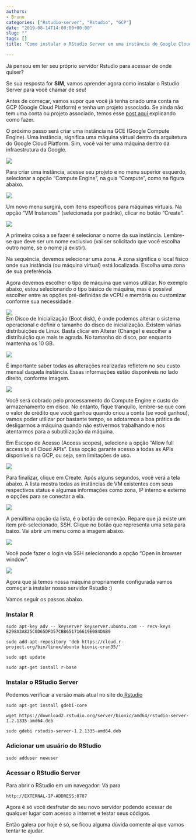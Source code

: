 ```yaml
---
authors:
- Bruno 
categories: ["Rstudio-server", "Rstudio", "GCP"]
date: "2019-08-14T14:00:00+00:00"
slug: ""
tags: []
title: "Como instalar o RStudio Server em uma instância do Google Cloud Platform (GCP)?"

---
```

Já pensou em ter seu próprio servidor Rstudio para acessar de onde quiser?

Se sua resposta for **SIM**, vamos aprender agora como instalar o Rstudio Server para você chamar de seu!

Antes de começar, vamos supor que você já tenha criado uma conta na GCP (Google Cloud Platform) e tenha um projeto associado. Se ainda não tem uma conta ou projeto associado, temos esse [post aqui ](https://www.dadosaleatorios.com.br/post/como-criar-uma-conta-na-gcp/)explicando como fazer.

O próximo passo será criar uma instância na GCE (Google Compute Engine). Uma instância, significa uma máquina virtual dentro da arquitetura do Google Cloud Platform. Sim, você vai ter uma máquina dentro da infraestrutura da Google.

![](./comemorar_hi5.gif)

Para criar uma instância, acesse seu projeto e no menu superior esquerdo, selecionar a opção “Compute Engine”, na guia “Compute”, como na figura abaixo.

![](./compute_engine.jpeg)

Um novo menu surgirá, com itens específicos para máquinas virtuais. Na opção “VM Instances” (selecionada por padrão), clicar no botão “Create”.

![](./create_engine.jpeg)

A primeira coisa a se fazer é selecionar o nome da sua instância. Lembre-se que deve ser um nome exclusivo (vai ser solicitado que você escolha outro nome, se o nome já existir).

Na sequência, devemos selecionar uma zona. A zona significa o local físico onde sua instância (ou máquina virtual) está localizada. Escolha uma zona de sua preferência.

Agora devemos escolher o tipo de máquina que vamos utilizar. No exemplo abaixo, estou selecionando o tipo básico de máquina, mas é possível escolher entre as opções pré-definidas de vCPU e memória ou customizar conforme sua necessidade.

![](./Screenshot_boot_disk.png)  
Em Disco de Inicialização (Boot disk), é onde podemos alterar o sistema operacional e definir o tamanho do disco de inicialização. Existem várias distribuições de Linux. Basta clicar em Alterar (Change) e escolher a distribuição que mais te agrada. No tamanho do disco, por enquanto mantenha os 10 GB.

![](./choose_ubuntu.jpeg)

É importante saber todas as alterações realizadas refletem no seu custo mensal daquela instância. Essas informações estão disponíveis no lado direito, conforme imagem.

![](./Screenshot_custo_mensal.png)

Você será cobrado pelo processamento do Compute Engine e custo de armazenamento em disco. No entanto, fique tranquilo, lembre-se que com o valor de crédito que você ganhou quando criou a conta (se você ganhou), vamos poder utilizar por bastante tempo, se adotarmos a boa prática de desligarmos a máquina quando não estivermos trabalhando e nos atentarmos para a subutilização da máquina.

Em Escopo de Acesso (Access scopes), selecione a opção “Allow full access to all Cloud APIs”. Essa opção garante acesso a todas as APIs disponíveis na GCP, ou seja, sem limitações de uso.

![](./Screenshot_allow_api.png)

Para finalizar, clique em Create. Após alguns segundos, você verá a tela abaixo. A lista mostra todas as instâncias de VM existentes com seus respectivos status e algumas informações como zona, IP interno e externo e opções para se conectar a ela.

![](./allow_API.jpeg)

A penúltima opção da lista, é o botão de conexão. Repare que já existe um item pré-selecionado, SSH. Clique no botão que representa uma seta para baixo. Vai abrir um menu como a imagem abaixo.

![](./ssh_enter.jpeg)

Você pode fazer o login via SSH selecionando a opção “Open in browser window”.

![](./ssh_show_.png)

Agora que já temos nossa máquina propriamente configurada vamos começar a instalar nosso servidor Rstudio :)

Vamos seguir os passos abaixo.

### Instalar R

    sudo apt-key adv -- keyserver keyserver.ubuntu.com -- recv-keys E298A3A825C0D65DFD57CBB651716619E084DAB9
    
    sudo add-apt-repository 'deb https://cloud.r-project.org/bin/linux/ubuntu bionic-cran35/'
    
    sudo apt update
    
    sudo apt-get install r-base

### Instalar o RStudio Server

Podemos verificar a versão mais atual no site do[ Rstudio](https://www.rstudio.com/products/rstudio/download-server/ "Rstudio-server")

    sudo apt-get install gdebi-core
    
    wget https://download2.rstudio.org/server/bionic/amd64/rstudio-server-1.2.1335-amd64.deb
    
    sudo gdebi rstudio-server-1.2.1335-amd64.deb

### Adicionar um usuário do RStudio

    sudo adduser newuser

### Acessar o RStudio Server

Para abrir o RStudio em um navegador: Vá para

    http://EXTERNAL-IP-ADDRESS:8787

Agora é só você desfrutar do seu novo servidor podendo acessar de qualquer lugar com acesso a internet e testar seus códigos.

Então galera por hoje é só, se ficou alguma dúvida comente ai que vamos tentar te ajudar.
